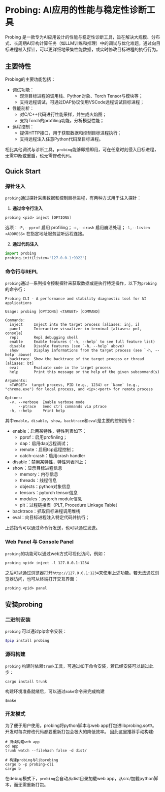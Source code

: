# Probing: AI应用的性能与稳定性诊断工具

Probing 是一款专为AI应用设计的性能与稳定性诊断工具，旨在解决大规模、分布式、长周期AI异构计算任务（如LLM训练和推理）中的调试与优化难题。通过向目标进程植入探针，可以更详细地采集性能数据，或实时修改目标进程的执行行为。

## 主要特性

Probing的主要功能包括：

- 调试功能：
  - 观测目标进程的调用栈、Python对象、Torch Tensor与模块等；
  - 支持远程调试，可通过DAP协议使用VSCode远程调试目标进程；
- 性能剖析：
  - 对C/C++代码进行性能采样，并生成火焰图；
  - 支持Torch的profiling功能，分析模型性能；
- 远程控制：
  - 提供HTTP接口，用于获取数据和控制目标进程执行；
  - 支持远程注入任意Python代码至目标进程。

相比其他调试与诊断工具，`probing`能够即插即用，可在任意时刻侵入目标进程，无需中断或重启，也无需修改代码。

## Quick Start

### 探针注入

`probing`通过探针采集数据和控制目标进程，有两种方式用于注入探针：

1. **通过命令行注入**

```shell
probing <pid> inject [OPTIONS]
```

选项：`-P,--pprof` 启用 profiling；`-c,--crash` 启用崩溃处理；`-l,--listen <ADDRESS>` 在指定地址服务监听远程连接。

2. **通过代码注入**

```python
import probing
probing.init(listen="127.0.0.1:9922")
```

### 命令行与REPL

`probing`通过一系列指令控制探针来获取数据或是执行特定操作，以下为`probing`的命令行：

```
Probing CLI - A performance and stability diagnostic tool for AI applications

Usage: probing [OPTIONS] <TARGET> [COMMAND]

Commands:
  inject     Inject into the target process [aliases: inj, i]
  panel      Interactive visualizer in terminal [aliases: pnl, console]
  repl       Repl debugging shell
  enable     Enable features (`-h, --help` to see full feature list)
  disable    Disable features (see `-h, --help` above)
  show       Display informations from the target process (see `-h, --help` above)
  backtrace  Show the backtrace of the target process or thread [aliases: bt]
  eval       Evaluate code in the target process
  help       Print this message or the help of the given subcommand(s)

Arguments:
  <TARGET>  target process, PID (e.g., 1234) or `Name` (e.g., "chrome.exe") for local process, and <ip>:<port> for remote process

Options:
  -v, --verbose  Enable verbose mode
      --ptrace   Send ctrl commands via ptrace
  -h, --help     Print help

```

其中`enable`，`disable`，`show`，`backtrace`和`eval`是主要的控制指令：
- enable：启用某特性，特性列表如下：
  - pprof：启用profinling；
  - dap：启用dap远程调试；
  - remote：启用tcp远程控制；
  - catch-crash：启用crash handler
- disable：禁用某特性，特性列表同上；
- show：显示目标进程信息
  - memory：内存信息
  - threads：线程信息  
  - objects：python对象信息
  - tensors：pytorch tensor信息
  - modules：pytorch module信息
  - plt：过程链接表（PLT, Procedure Linkage Table）
- backtrace：抓取目标进程调用堆栈
- eval：向目标进程注入特定代码并执行；

上述指令可以通过命令行发送，也可以通过发送。

### Web Panel 与 Console Panel

`probing`的功能可以通过web方式可视化访问，例如：

```shell
probing <pid> inject -l 127.0.0.1:1234
```

之后可以通过浏览器打开`http://127.0.0.1:1234`来使用上述功能。若无法通过浏览器访问，也可从终端打开交互界面：

```shell
probing <pid> panel
```

## 安装probing

### 二进制安装

`probing` 可以通过pip命令安装：

```sh
$pip install probing
```

### 源码构建

`probing` 构建时依赖`trunk`工具，可通过如下命令安装，若已经安装可以跳过此步：
```shell
cargo install trunk
```
构建环境准备就绪后，可以通过`make`命令来完成构建
```shell
$make
```

### 开发模式

为了便于用户使用，probing将python脚本与web app打包进libprobing.so中。开发时每次修改代码都要重新打包会极大的降低效率。
因此这里推荐手动构建:

```shell
# 持续构建web app
cd app
trunk watch --filehash false -d dist/

# 构建probing与libprobing
cargo b -p probing-cli
cargo b
```

在debug模式下，`probing`会自动从dist目录加载web app，从src/加载python脚本，而无需重新打包。
